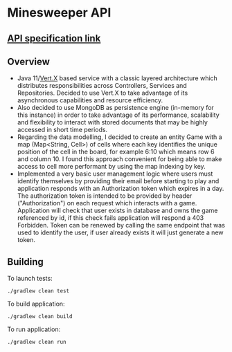 # Minesweeper API

## [API specification link](http://155.138.208.11:8080/v1/documentation)

## Overview

* Java 11/[Vert.X](https://vertx.io/) based service with a classic layered architecture which distributes responsibilities across Controllers, Services and Repositories.
Decided to use Vert.X to take advantage of its asynchronous capabilities and resource efficiency.
* Also decided to use MongoDB as persistence engine (in-memory for this instance) in order to take advantage of its performance, scalability and flexibility to interact with stored documents that may be highly accessed in short time periods.
* Regarding the data modelling, I decided to create an entity Game with a map (Map<String, Cell>) of cells where each key identifies the unique position of the cell in the board, for example 6:10 which means row 6 and column 10.
I found this approach convenient for being able to make access to cell more performant by using the map indexing by key.
* Implemented a very basic user management logic where users must identify themselves by providing their email before starting to play and application responds with an Authorization token which expires in a day.
  The authorization token is intended to be provided by header ("Authorization") on each request which interacts with a game.
  Application will check that user exists in database and owns the game referenced by id, if this check fails application will respond a 403 Forbidden.
  Token can be renewed by calling the same endpoint that was used to identify the user, if user already exists it will just generate a new token.

## Building

To launch tests:
```
./gradlew clean test
```

To build application:
```
./gradlew clean build
```

To run application:
```
./gradlew clean run
```

